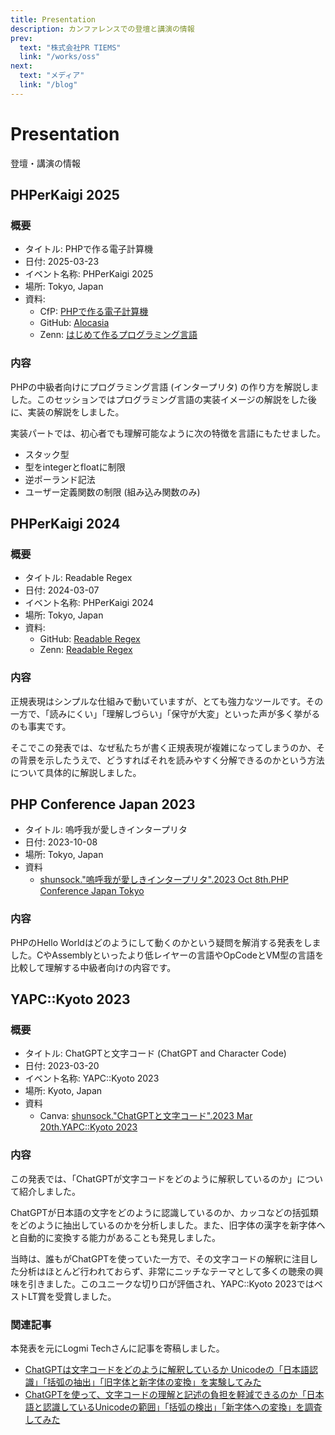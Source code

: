 ```yaml
---
title: Presentation
description: カンファレンスでの登壇と講演の情報
prev:
  text: "株式会社PR TIEMS"
  link: "/works/oss"
next:
  text: "メディア"
  link: "/blog"
---
```


# Presentation

登壇・講演の情報

## PHPerKaigi 2025

### 概要

- タイトル: PHPで作る電子計算機
- 日付: 2025-03-23
- イベント名称: PHPerKaigi 2025
- 場所: Tokyo, Japan
- 資料:
    - CfP: [PHPで作る電子計算機](https://fortee.jp/phperkaigi-2025/speaker/proposal/view/32569e1d-99ae-4b61-a839-be77ee3127e6)
    - GitHub: [Alocasia](https://github.com/shunsock/alocasia)
    - Zenn: [はじめて作るプログラミング言語](https://zenn.dev/shundeveloper/books/b224dd232e5a22)

### 内容

PHPの中級者向けにプログラミング言語 (インタープリタ) の作り方を解説しました。このセッションではプログラミング言語の実装イメージの解説をした後に、実装の解説をしました。

実装パートでは、初心者でも理解可能なように次の特徴を言語にもたせました。

- スタック型
- 型をintegerとfloatに制限
- 逆ポーランド記法
- ユーザー定義関数の制限 (組み込み関数のみ)

## PHPerKaigi 2024

### 概要

- タイトル: Readable Regex
- 日付: 2024-03-07
- イベント名称: PHPerKaigi 2024
- 場所: Tokyo, Japan
- 資料:
    - GitHub: [Readable Regex](https://github.com/shunsock/phper_kaigi_2024)
    - Zenn: [Readable Regex](https://zenn.dev/shundeveloper/articles/e6405c323c555a)

### 内容

正規表現はシンプルな仕組みで動いていますが、とても強力なツールです。その一方で、「読みにくい」「理解しづらい」「保守が大変」といった声が多く挙がるのも事実です。

そこでこの発表では、なぜ私たちが書く正規表現が複雑になってしまうのか、その背景を示したうえで、どうすればそれを読みやすく分解できるのかという方法について具体的に解説しました。

## PHP Conference Japan 2023

- タイトル: 嗚呼我が愛しきインタープリタ
- 日付: 2023-10-08
- 場所: Tokyo, Japan
- 資料
    - [shunsock."嗚呼我が愛しきインタープリタ".2023 Oct 8th.PHP Conference Japan Tokyo](https://www.canva.com/design/DAFv6xqcGHs/mDbIDvwvA5Zv4w9bkHh3_g/view?utm_content=DAFv6xqcGHs&utm_campaign=designshare&utm_medium=link&utm_source=publishsharelink)

### 内容

PHPのHello Worldはどのようにして動くのかという疑問を解消する発表をしました。CやAssemblyといったより低レイヤーの言語やOpCodeとVM型の言語を比較して理解する中級者向けの内容です。

## YAPC::Kyoto 2023

### 概要

- タイトル: ChatGPTと文字コード (ChatGPT and Character Code)
- 日付: 2023-03-20
- イベント名称: YAPC::Kyoto 2023
- 場所: Kyoto, Japan
- 資料
    - Canva: [shunsock."ChatGPTと文字コード".2023 Mar 20th.YAPC::Kyoto 2023](https://www.canva.com/design/DAFddEPFvZI/Z7qh-Y9Ju3wisr95wEzpIg/view?utm_content=DAFddEPFvZI&utm_campaign=designshare&utm_medium=link&utm_source=publishsharelink)

### 内容

この発表では、「ChatGPTが文字コードをどのように解釈しているのか」について紹介しました。

ChatGPTが日本語の文字をどのように認識しているのか、カッコなどの括弧類をどのように抽出しているのかを分析しました。また、旧字体の漢字を新字体へと自動的に変換する能力があることも発見しました。

当時は、誰もがChatGPTを使っていた一方で、その文字コードの解釈に注目した分析はほとんど行われておらず、非常にニッチなテーマとして多くの聴衆の興味を引きました。このユニークな切り口が評価され、YAPC::Kyoto 2023ではベストLT賞を受賞しました。

### 関連記事

本発表を元にLogmi Techさんに記事を寄稿しました。

- [ChatGPTは文字コードをどのように解釈しているか Unicodeの「日本語認識」「括弧の抽出」「旧字体と新字体の変換」を実験してみた](https://logmi.jp/tech/articles/328614)
- [ChatGPTを使って、文字コードの理解と記述の負担を軽減できるのか「日本語と認識しているUnicodeの範囲」「括弧の検出」「新字体への変換」を調査してみた](https://logmi.jp/tech/articles/329484)

